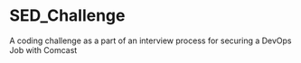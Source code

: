 # SED_Challenge
A coding challenge as a part of an interview process for securing a DevOps Job with Comcast
